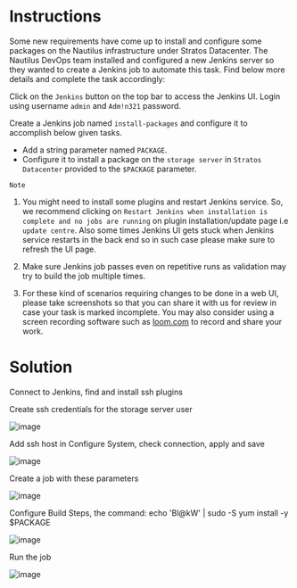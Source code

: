 # Instructions 

Some new requirements have come up to install and configure some packages on the Nautilus infrastructure under Stratos Datacenter. The Nautilus DevOps team installed and configured a new Jenkins server so they wanted to create a Jenkins job to automate this task. Find below more details and complete the task accordingly:

Click on the `Jenkins` button on the top bar to access the Jenkins UI. Login using username `admin` and `Adm!n321` password.

Create a Jenkins  job named `install-packages` and configure it to accomplish below given tasks.

- Add a string parameter named `PACKAGE`.
- Configure it to install a package on the `storage server` in `Stratos Datacenter` provided to the `$PACKAGE` parameter.

`Note`

1. You might need to install some plugins and restart Jenkins service. So, we recommend clicking on `Restart Jenkins when installation is complete and no jobs are running` on plugin installation/update page i.e `update centre`.
 Also some times Jenkins UI gets stuck when Jenkins service restarts in 
the back end so in such case please make sure to refresh the UI page.

2. Make sure Jenkins job passes even on repetitive runs as validation may try to build the job multiple times.

3. For these kind of scenarios requiring changes to be done in a web UI, please take screenshots so that you can share it with us for review in case your task is marked incomplete. You may also consider using a screen recording software such as [loom.com](http://loom.com/) to record and share your work.

# Solution

Connect to Jenkins, find and install ssh plugins

Create ssh credentials for the storage server user

![image](https://github.com/janaom/KodeKloud-Engineer-2.0/assets/83917694/15729f94-f1f7-44b6-af25-007c846065a3)

Add ssh host in Configure System, check connection, apply and save

![image](https://github.com/janaom/KodeKloud-Engineer-2.0/assets/83917694/26c33c70-eb38-4745-90ec-f3ccb7bb20cc)

Create a job with these parameters

![image](https://github.com/janaom/KodeKloud-Engineer-2.0/assets/83917694/4c914f76-1a31-44b6-b2e9-24fcb9ea448a)

Configure Build Steps, the command: echo 'Bl@kW' | sudo -S yum install -y $PACKAGE

![image](https://github.com/janaom/KodeKloud-Engineer-2.0/assets/83917694/79bdbbed-d139-4d3a-a9a5-ee14b49d0ea1)

Run the job

![image](https://github.com/janaom/KodeKloud-Engineer-2.0/assets/83917694/c4703e7b-9450-4ffc-a49f-42deb250319d)




